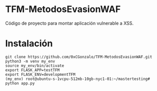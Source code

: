 # TFM-MetodosEvasionWAF

Código de proyecto para montar aplicación vulnerable a XSS.

# Instalación

```
git clone https://github.com/0xCGonzalo/TFM-MetodosEvasionWAF.git
python3 -m venv my_env
source my_env/bin/activate
export FLASK_APP=testTFM
export FLASK_ENV=developmentTFM
(my_env) root@ubuntu-s-1vcpu-512mb-10gb-nyc1-01:~/mastertesting# python app.py
```
